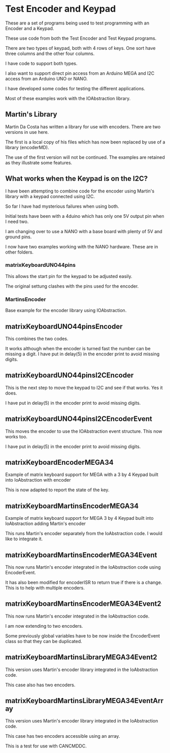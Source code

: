 # Test Encoder and Keypad

These are a set of programs being used to test programming with an Encoder and a Keypad.

These use code from both the Test Encoder and Test Keypad programs. 

There are two types of keypad, both with 4 rows of keys. One sort have three columns and the other four columns.

I have code to support both types.

I also want to support direct pin access from an Arduino MEGA and I2C access from an Arduino UNO or NANO.

I have developed some codes for testing the different applications.

Most of these examples work with the IOAbstraction library.

## Martin's Library

Martin Da Costa has written a library for use with encoders. There are two versions in use here. 

The first is a local copy of his files which has now been replaced by use of a library (encoderMD).

The use of the first version will not be continued. The examples are retained as they illustrate some features.

## What works when the Keypad is on the I2C?

I have been attempting to combine code for the encoder using Martin's library with a keypad connected using I2C.

So far I have had mysterious failures when using both.

Initial tests have been with a 4duino which has only one 5V output pin when I need two.

I am changing over to use a NANO with a base board with plenty of 5V and ground pins.

I now have two examples working with the NANO hardware. These are in other folders.

### matrixKeyboardUNO44pins

This allows the start pin for the keypad to be adjusted easily. 

The original settung clashes with the pins used for the encoder.

### MartinsEncoder

Base example for the encoder library using IOAbstraction.

## matrixKeyboardUNO44pinsEncoder

This combines the two codes.

It works although when the encoder is turned fast the number can be missing a digit. I have put in delay(5) in the encoder print to avoid missing digits.

## matrixKeyboardUNO44pinsI2CEncoder

This is the next step to move the keypad to I2C and see if that works. Yes it does.

I have put in delay(5) in the encoder print to avoid missing digits.

## matrixKeyboardUNO44pinsI2CEncoderEvent

This moves the encoder to use the IOAbstraction event structure. This now works too.

I have put in delay(5) in the encoder print to avoid missing digits.

## matrixKeyboardEncoderMEGA34

Example of matrix keyboard support for MEGA with a 3 by 4 Keypad built into IoAbstraction with encoder

This is now adapted to report the state of the key.

## matrixKeyboardMartinsEncoderMEGA34

Example of matrix keyboard support for MEGA 3 by 4 Keypad built into IoAbstraction adding Martin's encoder

This runs Martin's encoder separately from the IoAbstraction code. I would like to integrate it.

## matrixKeyboardMartinsEncoderMEGA34Event

This now runs Martin's encoder integrated in the IoAbstraction code using EncoderEvent.

It has also been modified for encoderISR to return true if there is a change.
This is to help with multiple encoders.

## matrixKeyboardMartinsEncoderMEGA34Event2

This now runs Martin's encoder integrated in the IoAbstraction code.

I am now extending to two encoders.

Some previously global variables have to be now inside the EncoderEvent class so that they can be duplicated.

## matrixKeyboardMartinsLibraryMEGA34Event2

This version uses Martin's encoder library integrated in the IoAbstraction code.

This case also has two encoders.

## matrixKeyboardMartinsLibraryMEGA34EventArray

This version uses Martin's encoder library integrated in the IoAbstraction code.

This case has two encoders accessible using an array.

This is a test for use with CANCMDDC.

